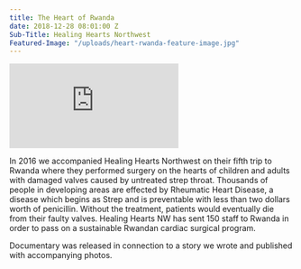 ```yaml
---
title: The Heart of Rwanda
date: 2018-12-28 08:01:00 Z
Sub-Title: Healing Hearts Northwest
Featured-Image: "/uploads/heart-rwanda-feature-image.jpg"
---
```


<iframe src="https://player.vimeo.com/video/303786933"  frameborder="0" webkitallowfullscreen mozallowfullscreen allowfullscreen></iframe>

In 2016 we accompanied Healing Hearts Northwest on their fifth trip to Rwanda where they performed surgery on the hearts of children and adults with damaged valves caused by untreated strep throat. Thousands of people in developing areas are effected by Rheumatic Heart Disease, a disease which begins as Strep and is preventable with less than two dollars worth of penicillin. Without the treatment, patients would eventually die from their faulty valves. Healing Hearts NW has sent 150 staff to Rwanda in order to pass on a sustainable Rwandan cardiac surgical program. 

Documentary was released in connection to a story we wrote and published with accompanying photos. 